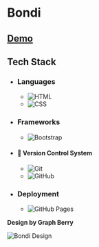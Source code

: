# Bondi

## [Demo](https://mahmoud-abuyoussef.github.io/Bondi/)

## Tech Stack

- ### Languages

  - ![HTML](https://img.shields.io/badge/HTML-%23E34F26.svg?logo=html5&logoColor=white)
  - ![CSS](https://img.shields.io/badge/CSS-1572B6?logo=css3&logoColor=fff)

- ### Frameworks

  - ![Bootstrap](https://img.shields.io/badge/Bootstrap-7952B3?logo=bootstrap&logoColor=fff)

- #### 🔖 Version Control System

  - ![Git](https://img.shields.io/badge/Git-F05032?logo=git&logoColor=fff)
  - ![GitHub](https://img.shields.io/badge/GitHub-%23121011.svg?logo=github&logoColor=white)

- ### Deployment
  - ![GitHub Pages](https://img.shields.io/badge/GitHub%20Pages-121013?logo=github&logoColor=white)

**Design by Graph Berry**

![Bondi Design](https://github.com/mahmoud-abuyoussef/Bondi/blob/main/design/bondi.png)
